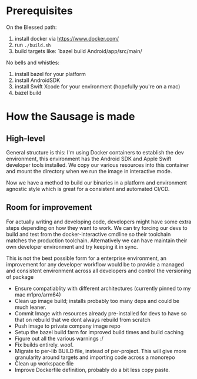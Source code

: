 # Prerequisites 

On the Blessed path:
1. install docker via https://www.docker.com/
1. run `./build.sh`
1. build targets like: `bazel build Android/app/src/main/


No bells and whistles: 
1. install bazel for your platform 
1. install AndroidSDK
1. install Swift Xcode for your environment (hopefully you're on a mac)
1. bazel build <TARGET>

# How the Sausage is made

## High-level 
General structure is this: I'm using Docker containers to establish the dev environment, this environment has the Android SDK and Apple Swift developer tools installed. We copy our various resources into this container and mount the directory when we run the image in interactive mode.

Now we have a method to build our binaries in a platform and environment agnostic style which is great for a consistent and automated CI/CD.

## Room for improvement
For actually writing and developing code, developers might have some extra steps depending on how they want to work. We can try forcing our devs to build and test from the docker-interactive cmdline so their toolchain matches the production toolchain. Alternatively we can have maintain their own developer environment and try keeping it in sync. 

This is not the best possible form for a enterprise environment, an improvement for any developer workflow would be to provide a managed and consistent environment across all developers and control the versioning of package

- Ensure compatiablity with different architectures (currently pinned to my mac m1pro/arm64)
- Clean up image build; installs probably too many deps and could be much leaner. 
- Commit Image with resources already pre-installed for devs to have so that on rebuild that we dont always rebuild from scratch
- Push image to private company image repo 
- Setup the bazel build farm for improved build times and build caching 
- Figure out all the various warnings :/ 
- Fix builds entirely. woof. 
- Migrate to per-lib BUILD file, instead of per-project. This will give more granularity around targets and importing code across a monorepo 
- Clean up workspace file
- Improve Dockerfile definition, probably do a bit less copy paste. 